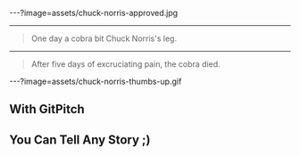 ---?image=assets/chuck-norris-approved.jpg

---

> One day a cobra bit Chuck Norris's leg.

---

> After five days of excruciating pain, the cobra died.

---?image=assets/chuck-norris-thumbs-up.gif

## With GitPitch
## You Can Tell Any Story ;)
